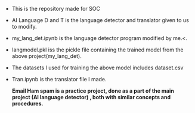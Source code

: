 * This is the repository made for SOC<br>
* AI Language D and T is the language detector and translator given to us to modify.<br>
* my_lang_det.ipynb is the language detector program modified by me.<.<br>
* langmodel.pkl iss the pickle file containing the trained model from the above project(my_lang_det).<br>
* The datasets I used for training the above model includes dataset.csv<br>


* Tran.ipynb is the translator file I made.

  <b> Email Ham spam is a practice project, done as a part of the main  project (AI language detector) , both with similar concepts and procedures.

